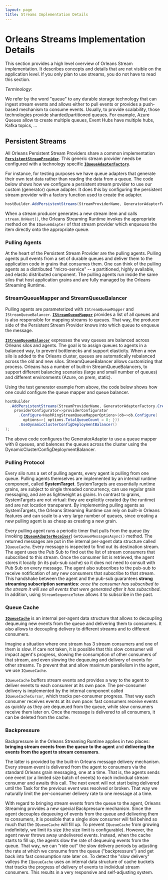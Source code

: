 ```yaml
---
layout: page
title: Streams Implementation Details
---
```


# Orleans Streams Implementation Details

This section provides a high level overview of Orleans Stream implementation.
It describes concepts and details that are not visible on the application level.
If you only plan to use streams, you do not have to read this section.

*Terminology*:

We refer by the word "queue" to any durable storage technology that can ingest stream events and allows either to pull events or provides a push-based mechanism to consume events.
Usually, to provide scalability, those technologies provide sharded/partitioned queues.
For example, Azure Queues allow to create multiple queues, Event Hubs have multiple hubs, Kafka topics, ...


## Persistent Streams<a name="Persistent-Streams"></a>

All Orleans Persistent Stream Providers share a common implementation [**`PersistentStreamProvider`**](https://github.com/dotnet/orleans/blob/master/src/Orleans.Core/Streams/PersistentStreams/PersistentStreamProvider.cs).
This generic stream provider needs be configured with a technology specific [**`IQueueAdapterFactory`**](https://github.com/dotnet/orleans/blob/master/src/Orleans.Core/Streams/QueueAdapters/IQueueAdapterFactory.cs).

For instance, for testing purposes we have queue adapters that generate their own test data rather than reading the data from a queue.
The code below shows how we configure a persistent stream provider to use our custom (generator) queue adapter.
It does this by configuring the persistent stream provider with a factory function used to create the adapter.

``` csharp
hostBuilder.AddPersistentStreams(StreamProviderName, GeneratorAdapterFactory.Create);
```

When a stream producer generates a new stream item and calls `stream.OnNext()`, the Orleans Streaming Runtime invokes the appropriate method on the `IQueueAdapter` of that stream provider which enqueues the item directly onto the appropriate queue.

### Pulling Agents<a name="Pulling-Agents"></a>

At the heart of the Persistent Stream Provider are the pulling agents.
Pulling agents pull events from a set of durable queues and deliver them to the application code in grains that consumes them.
One can think of the pulling agents as a distributed "micro-service" -- a partitioned, highly available, and elastic distributed component.
The pulling agents run inside the same silos that host application grains and are fully managed by the Orleans Streaming Runtime.

### StreamQueueMapper and StreamQueueBalancer<a name="StreamQueueMapper-and-StreamQueueBalancer"></a>

Pulling agents are parameterized with `IStreamQueueMapper` and `IStreamQueueBalancer`.
[**`IStreamQueueMapper`**](https://github.com/dotnet/orleans/blob/master/src/Orleans.Core/Streams/QueueAdapters/IStreamQueueMapper.cs)
provides a list of all queues and is also responsible for mapping streams to queues.
That way, the producer side of the Persistent Stream Provider knows into which queue to enqueue the message.

[**`IStreamQueueBalancer`**](https://github.com/dotnet/orleans/blob/master/src/Orleans.Core/Streams/PersistentStreams/IStreamQueueBalancer.cs)
expresses the way queues are balanced across Orleans silos and agents.
The goal is to assign queues to agents in a balanced way, to prevent bottlenecks and support elasticity.
When a new silo is added to the Orleans cluster, queues are automatically rebalanced across the old and new silos.
StreamQueueBalancer allows customizing that process. Orleans has a number of built-in StreamQueueBalancers, to support different balancing scenarios (large and small number of queues) and different environments (Azure, on prem, static).

Using the test generator example from above, the code below shows how one could configure the queue mapper and queue balancer.

``` csharp
hostBuilder
  .AddPersistentStreams(StreamProviderName, GeneratorAdapterFactory.Create,
    providerConfigurator=>providerConfigurator
      .Configure<HashRingStreamQueueMapperOptions>(ob=>ob.Configure(
        options=>{ options.TotalQueueCount = 8; }))
      .UseDynamicClusterConfigDeploymentBalancer()
);
```

The above code configures the GeneratorAdapter to use a queue mapper with 8 queues, and balences the queues across the cluster using the DynamicClusterConfigDeploymentBalancer.

### Pulling Protocol<a name="Pulling-Protocol"></a>

Every silo runs a set of pulling agents, every agent is pulling from one queue. Pulling agents themselves are implemented by an internal runtime component, called **SystemTarget**.
SystemTargets are essentially runtime grains, are subject to single threaded concurrency, can use regular grain messaging, and are as lightweight as grains.
In contrast to grains, SystemTargets are not virtual: they are explicitly created (by the runtime) and are not location transparent.
By implementing pulling agents as SystemTargets, the Orleans Streaming Runtime can rely on built-in Orleans features and can scale to a very large number of queues, since creating a new pulling agent is as cheap as creating a new grain.

Every pulling agent runs a periodic timer that pulls from the queue (by invoking [**`IQueueAdapterReceiver`**](https://github.com/dotnet/orleans/blob/master/src/Orleans.Core/Streams/QueueAdapters/IQueueAdapterReceiver.cs)) `GetQueueMessagesAsync()` method. The returned messages are put in the internal per-agent data structure called `IQueueCache`.
Every message is inspected to find out its destination stream.
The agent uses the Pub Sub to find out the list of stream consumers that subscribed to this stream. Once the consumer list is retrieved, the agent stores it locally (in its pub-sub cache) so it does not need to consult with Pub Sub on every message.
The agent also subscribes to the pub-sub to receive notification of any new consumers that subscribe to that stream.
This handshake between the agent and the pub-sub guarantees **strong streaming subscription semantics**: *once the consumer has subscribed to the stream it will see all events that were generated after it has subscribed*. In addition, using `StreamSequenceToken` allows it to subscribe in the past.

### Queue Cache<a name="Queue-Cache"></a>

[**`IQueueCache`**](https://github.com/dotnet/orleans/blob/master/src/Orleans.Core/Streams/QueueAdapters/IQueueCache.cs) is an internal per-agent data structure that allows to decoupling dequeuing new events from the queue and delivering them to consumers.
It also allows to decoupling delivery to different streams and to different consumers.

Imagine a situation where one stream has 3 stream consumers and one of them is slow.
If care not taken, it is possible that this slow consumer will impact agent's progress, slowing the consumption of other consumers of that stream, and even slowing the dequeuing and delivery of events for other streams.
To prevent that and allow maximum parallelism in the agent, we use `IQueueCache`.

`IQueueCache` buffers stream events and provides a way to the agent to deliver events to each consumer at its own pace.
The per-consumer delivery is implemented by the internal component called `IQueueCacheCursor`, which tracks per-consumer progress.
That way each consumer receives events at its own pace: fast consumers receive events as quickly as they are dequeued from the queue, while slow consumers receive them later on.
Once the message is delivered to all consumers, it can be deleted from the cache.

### Backpressure<a name="Backpressure"></a>

Backpressure in the Orleans Streaming Runtime applies in two places: **bringing stream events from the queue to the agent** and **delivering the events from the agent to stream consumers**.

The latter is provided by the built-in Orleans message delivery mechanism. Every stream event is delivered from the agent to consumers via the standard Orleans grain messaging, one at a time.
That is, the agents sends one event (or a limited size batch of events) to each individual stream consumer and awaits this call.
The next event will not start being delivered until the Task for the previous event was resolved or broken. That way we naturally limit the per-consumer delivery rate to one message at a time.

With regard to bringing stream events from the queue to the agent, Orleans Streaming provides a new special Backpressure mechanism.
Since the agent decouples dequeuing of events from the queue and delivering them to consumers, it is possible that a single slow consumer will fall behind so much that the `IQueueCache` will fill up. 
To prevent `IQueueCache` from growing indefinitely, we limit its size (the size limit is configurable). However, the agent never throws away undelivered events.
Instead, when the cache starts to fill up, the agents slow the rate of dequeuing events from the queue. That way, we can "ride out" the slow delivery periods by adjusting the rate at which we consume from the queue ("backpressure") and get back into fast consumption rate later on. To detect the "slow delivery" valleys the `IQueueCache` uses an internal data structure of cache buckets that tracks the progress of delivery of events to individual stream consumers. This results in a very responsive and self-adjusting system.
